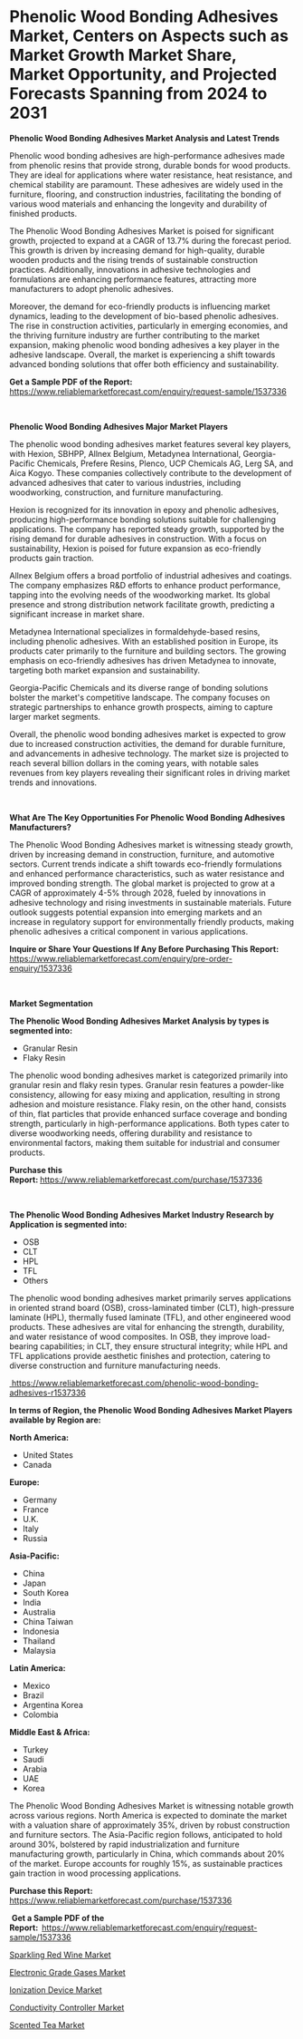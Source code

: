 <p><h1>Phenolic Wood Bonding Adhesives Market, Centers on Aspects such as Market Growth Market Share, Market Opportunity, and Projected Forecasts Spanning from 2024 to 2031</h1></p><p><strong>Phenolic Wood Bonding Adhesives Market Analysis and Latest Trends</strong></p>
<p><p>Phenolic wood bonding adhesives are high-performance adhesives made from phenolic resins that provide strong, durable bonds for wood products. They are ideal for applications where water resistance, heat resistance, and chemical stability are paramount. These adhesives are widely used in the furniture, flooring, and construction industries, facilitating the bonding of various wood materials and enhancing the longevity and durability of finished products.</p><p>The Phenolic Wood Bonding Adhesives Market is poised for significant growth, projected to expand at a CAGR of 13.7% during the forecast period. This growth is driven by increasing demand for high-quality, durable wooden products and the rising trends of sustainable construction practices. Additionally, innovations in adhesive technologies and formulations are enhancing performance features, attracting more manufacturers to adopt phenolic adhesives. </p><p>Moreover, the demand for eco-friendly products is influencing market dynamics, leading to the development of bio-based phenolic adhesives. The rise in construction activities, particularly in emerging economies, and the thriving furniture industry are further contributing to the market expansion, making phenolic wood bonding adhesives a key player in the adhesive landscape. Overall, the market is experiencing a shift towards advanced bonding solutions that offer both efficiency and sustainability.</p></p>
<p><strong>Get a Sample PDF of the Report:&nbsp;</strong> <a href="https://www.reliablemarketforecast.com/enquiry/request-sample/1537336?utm_campaign=1260&utm_medium=2&utm_source=Github&utm_content=ia&utm_term=29092024&utm_id=phenolic-wood-bonding-adhesives">https://www.reliablemarketforecast.com/enquiry/request-sample/1537336</a></p>
<p>&nbsp;</p>
<p><strong>Phenolic Wood Bonding Adhesives Major Market Players</strong></p>
<p><p>The phenolic wood bonding adhesives market features several key players, with Hexion, SBHPP, Allnex Belgium, Metadynea International, Georgia-Pacific Chemicals, Prefere Resins, Plenco, UCP Chemicals AG, Lerg SA, and Aica Kogyo. These companies collectively contribute to the development of advanced adhesives that cater to various industries, including woodworking, construction, and furniture manufacturing.</p><p>Hexion is recognized for its innovation in epoxy and phenolic adhesives, producing high-performance bonding solutions suitable for challenging applications. The company has reported steady growth, supported by the rising demand for durable adhesives in construction. With a focus on sustainability, Hexion is poised for future expansion as eco-friendly products gain traction.</p><p>Allnex Belgium offers a broad portfolio of industrial adhesives and coatings. The company emphasizes R&D efforts to enhance product performance, tapping into the evolving needs of the woodworking market. Its global presence and strong distribution network facilitate growth, predicting a significant increase in market share.</p><p>Metadynea International specializes in formaldehyde-based resins, including phenolic adhesives. With an established position in Europe, its products cater primarily to the furniture and building sectors. The growing emphasis on eco-friendly adhesives has driven Metadynea to innovate, targeting both market expansion and sustainability.</p><p>Georgia-Pacific Chemicals and its diverse range of bonding solutions bolster the market's competitive landscape. The company focuses on strategic partnerships to enhance growth prospects, aiming to capture larger market segments.</p><p>Overall, the phenolic wood bonding adhesives market is expected to grow due to increased construction activities, the demand for durable furniture, and advancements in adhesive technology. The market size is projected to reach several billion dollars in the coming years, with notable sales revenues from key players revealing their significant roles in driving market trends and innovations.</p></p>
<p>&nbsp;</p>
<p><strong>What Are The Key Opportunities For Phenolic Wood Bonding Adhesives Manufacturers?</strong></p>
<p><p>The Phenolic Wood Bonding Adhesives market is witnessing steady growth, driven by increasing demand in construction, furniture, and automotive sectors. Current trends indicate a shift towards eco-friendly formulations and enhanced performance characteristics, such as water resistance and improved bonding strength. The global market is projected to grow at a CAGR of approximately 4-5% through 2028, fueled by innovations in adhesive technology and rising investments in sustainable materials. Future outlook suggests potential expansion into emerging markets and an increase in regulatory support for environmentally friendly products, making phenolic adhesives a critical component in various applications.</p></p>
<p><strong>Inquire or Share Your Questions If Any Before Purchasing This Report:</strong> <a href="https://www.reliablemarketforecast.com/enquiry/pre-order-enquiry/1537336?utm_campaign=1260&utm_medium=2&utm_source=Github&utm_content=ia&utm_term=29092024&utm_id=phenolic-wood-bonding-adhesives">https://www.reliablemarketforecast.com/enquiry/pre-order-enquiry/1537336</a></p>
<p>&nbsp;</p>
<p><strong>Market Segmentation</strong></p>
<p><strong>The Phenolic Wood Bonding Adhesives Market Analysis by types is segmented into:</strong></p>
<p><ul><li>Granular Resin</li><li>Flaky Resin</li></ul></p>
<p><p>The phenolic wood bonding adhesives market is categorized primarily into granular resin and flaky resin types. Granular resin features a powder-like consistency, allowing for easy mixing and application, resulting in strong adhesion and moisture resistance. Flaky resin, on the other hand, consists of thin, flat particles that provide enhanced surface coverage and bonding strength, particularly in high-performance applications. Both types cater to diverse woodworking needs, offering durability and resistance to environmental factors, making them suitable for industrial and consumer products.</p></p>
<p><strong>Purchase this Report:&nbsp;</strong><a href="https://www.reliablemarketforecast.com/purchase/1537336?utm_campaign=1260&utm_medium=2&utm_source=Github&utm_content=ia&utm_term=29092024&utm_id=phenolic-wood-bonding-adhesives">https://www.reliablemarketforecast.com/purchase/1537336</a></p>
<p>&nbsp;</p>
<p><strong>The Phenolic Wood Bonding Adhesives Market Industry Research by Application is segmented into:</strong></p>
<p><ul><li>OSB</li><li>CLT</li><li>HPL</li><li>TFL</li><li>Others</li></ul></p>
<p><p>The phenolic wood bonding adhesives market primarily serves applications in oriented strand board (OSB), cross-laminated timber (CLT), high-pressure laminate (HPL), thermally fused laminate (TFL), and other engineered wood products. These adhesives are vital for enhancing the strength, durability, and water resistance of wood composites. In OSB, they improve load-bearing capabilities; in CLT, they ensure structural integrity; while HPL and TFL applications provide aesthetic finishes and protection, catering to diverse construction and furniture manufacturing needs.</p></p>
<p><a href="https://www.reliablemarketforecast.com/phenolic-wood-bonding-adhesives-r1537336?utm_campaign=1260&utm_medium=2&utm_source=Github&utm_content=ia&utm_term=29092024&utm_id=phenolic-wood-bonding-adhesives">&nbsp;https://www.reliablemarketforecast.com/phenolic-wood-bonding-adhesives-r1537336</a></p>
<p><strong>In terms of Region, the Phenolic Wood Bonding Adhesives Market Players available by Region are:</strong></p>
<p>
    <p> <strong> North America: </strong>
        <ul>
            <li>United States</li>
            <li>Canada</li>
        </ul>
        </p> 
    <p> <strong> Europe: </strong>
        <ul>
            <li>Germany</li>
            <li>France</li>
            <li>U.K.</li>
            <li>Italy</li>
            <li>Russia</li>
        </ul>
        </p> 
    <p> <strong> Asia-Pacific: </strong>
        <ul>
            <li>China</li>
            <li>Japan</li>
            <li>South Korea</li>
            <li>India</li>
            <li>Australia</li>
            <li>China Taiwan</li>
            <li>Indonesia</li>
            <li>Thailand</li>
            <li>Malaysia</li>
        </ul>
        </p> 
    <p> <strong> Latin America: </strong>
        <ul>
            <li>Mexico</li>
            <li>Brazil</li>
            <li>Argentina Korea</li>
            <li>Colombia</li>
        </ul>
        </p> 
    <p> <strong> Middle East & Africa: </strong>
        <ul>
            <li>Turkey</li>
            <li>Saudi</li>
            <li>Arabia</li>
            <li>UAE</li>
            <li>Korea</li>
        </ul>
    </p>
    </p>
<p><p>The Phenolic Wood Bonding Adhesives Market is witnessing notable growth across various regions. North America is expected to dominate the market with a valuation share of approximately 35%, driven by robust construction and furniture sectors. The Asia-Pacific region follows, anticipated to hold around 30%, bolstered by rapid industrialization and furniture manufacturing growth, particularly in China, which commands about 20% of the market. Europe accounts for roughly 15%, as sustainable practices gain traction in wood processing applications.</p></p>
<p><strong>Purchase this Report: </strong><a href="https://www.reliablemarketforecast.com/purchase/1537336?utm_campaign=1260&utm_medium=2&utm_source=Github&utm_content=ia&utm_term=29092024&utm_id=phenolic-wood-bonding-adhesives">https://www.reliablemarketforecast.com/purchase/1537336</a></p>
<p>&nbsp;<strong>Get a Sample PDF of the Report:&nbsp;&nbsp;</strong><a href="https://www.reliablemarketforecast.com/enquiry/request-sample/1537336?utm_campaign=1260&utm_medium=2&utm_source=Github&utm_content=ia&utm_term=29092024&utm_id=phenolic-wood-bonding-adhesives">https://www.reliablemarketforecast.com/enquiry/request-sample/1537336</a></p>
<p><strong></strong></p>
<p><p><a href="https://www.linkedin.com/pulse/sparkling-red-wine-market-trends-focusing-insight-forecast-analysis-4y1gc?utm_campaign=1260&utm_medium=2&utm_source=Github&utm_content=ia&utm_term=29092024&utm_id=phenolic-wood-bonding-adhesives">Sparkling Red Wine Market</a></p><p><a href="https://github.com/AdeaKodra585/Market-Research-Report-List-1/blob/main/electronic-grade-gases-market.md?utm_campaign=1260&utm_medium=2&utm_source=Github&utm_content=ia&utm_term=29092024&utm_id=phenolic-wood-bonding-adhesives">Electronic Grade Gases Market</a></p><p><a href="https://issuu.com/reportprime-2/docs/ionization-device-market-size-2030._902713af1bd608?utm_campaign=1260&utm_medium=2&utm_source=Github&utm_content=ia&utm_term=29092024&utm_id=phenolic-wood-bonding-adhesives">Ionization Device Market</a></p><p><a href="https://issuu.com/reportprime-2/docs/conductivity-controller-market-size_f7bd89c326db47?utm_campaign=1260&utm_medium=2&utm_source=Github&utm_content=ia&utm_term=29092024&utm_id=phenolic-wood-bonding-adhesives">Conductivity Controller Market</a></p><p><a href="https://www.linkedin.com/pulse/scented-tea-market-indicators-size-regional-breakdown-player-analysis-kvwkc?utm_campaign=1260&utm_medium=2&utm_source=Github&utm_content=ia&utm_term=29092024&utm_id=phenolic-wood-bonding-adhesives">Scented Tea Market</a></p></p>